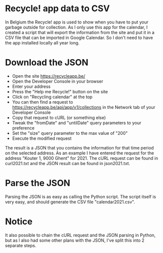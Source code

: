 # Recycle! app data to CSV

In Belgium the Recycle! app is used to show when you have to put your garbage outside for collection.
As I only use this app for the calendar, I created a script that will export the information from the site and put it in a CSV file that can be imported in Google Calendar.
So I don't need to have the app installed locally all year long.

# Download the JSON

* Open the site https://recycleapp.be/
* Open the Developer Console in your browser
* Enter your address
* Press the "Help me Recycle!" button on the site
* Click on "Recycling calendar" at the top
* You can then find a request to https://recycleapp.be/api/app/v1/collections in the Network tab of your Developer Console
* Copy that request to cURL (or something else)
* Tweak the "fromDate" and "untilDate" query parameters to your preference
* Set the "size" query parameter to the max value of "200"
* Execute the modified request

The result is a JSON that you contains the information for that time period on the selected address.
As an example I have entered the request for the address "Kouter 1, 9000 Ghent" for 2021.
The cURL request can be found in curl2021.txt and the JSON result can be found in json2021.txt.

# Parse the JSON

Parsing the JSON is as easy as calling the Python script.
The script itself is very easy, and should generate the CSV file "calendar2021.csv".

# Notice

It also possible to chain the cURL request and the JSON parsing in Python, but as I also had some other plans with the JSON, I've split this into 2 separate steps.
